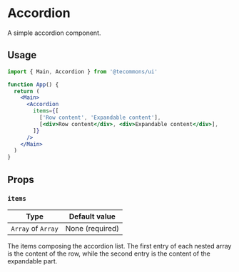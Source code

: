 # Accordion

A simple accordion component.

## Usage

```jsx
import { Main, Accordion } from '@tecommons/ui'

function App() {
  return (
    <Main>
      <Accordion
        items={[
          ['Row content', 'Expandable content'],
          [<div>Row content</div>, <div>Expandable content</div>],
        ]}
      />
    </Main>
  )
}
```

## Props

### `items`

| Type               | Default value   |
| ------------------ | --------------- |
| `Array` of `Array` | None (required) |

The items composing the accordion list. The first entry of each nested array is the content of the row, while the second entry is the content of the expandable part.
